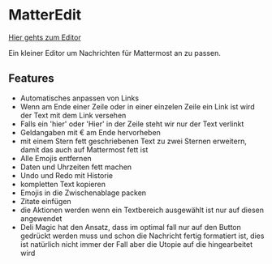 # MatterEdit

[Hier gehts zum Editor](https://commandlord.github.io/MatterEdit/)

Ein kleiner Editor um Nachrichten für Mattermost an zu passen.


## Features

 - Automatisches anpassen von Links
  - Wenn am Ende einer Zeile oder in einer einzelen Zeile ein Link ist wird der Text mit dem Link versehen
  - Falls ein 'hier' oder 'Hier' in der Zeile steht wir nur der Text verlinkt
 - Geldangaben mit € am Ende hervorheben
 - mit einem Stern fett geschriebenen Text zu zwei Sternen erweitern, damit das auch auf Mattermost fett ist
 - Alle Emojis entfernen
 - Daten und Uhrzeiten fett machen
 - Undo und Redo mit Historie
 - kompletten Text kopieren
 - Emojis in die Zwischenablage packen
 - Zitate einfügen
 - die Aktionen werden wenn ein Textbereich ausgewählt ist nur auf diesen angewendet
 - Deli Magic hat den Ansatz, dass im optimal fall nur auf den Button gedrückt werden muss und schon die Nachricht fertig formatiert ist, dies ist natürlich nicht immer der Fall aber die Utopie auf die hingearbeitet wird
